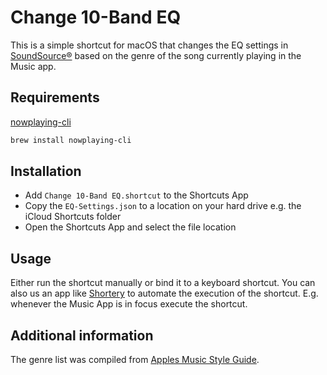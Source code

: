 # Change 10-Band EQ

This is a simple shortcut for macOS that changes the EQ settings in
[SoundSource®](https://rogueamoeba.com/soundsource/) based on the genre of the
song currently playing in the Music app.

## Requirements

[nowplaying-cli](https://github.com/kirtan-shah/nowplaying-cli)

```bash
brew install nowplaying-cli
```

## Installation

- Add `Change 10-Band EQ.shortcut` to the Shortcuts App
- Copy the `EQ-Settings.json` to a location on your hard drive
e.g. the iCloud Shortcuts folder
- Open the Shortcuts App and select the file location

## Usage

Either run the shortcut manually or bind it to a keyboard shortcut.
You can also us an app like [Shortery](https://apps.apple.com/app/id1594183810)
to automate the execution of the shortcut. E.g. whenever the Music App is in focus
execute the shortcut.

## Additional information

The genre list was compiled from
[Apples Music Style Guide](https://help.apple.com/itc/musicstyleguide/#/itc784423802).
